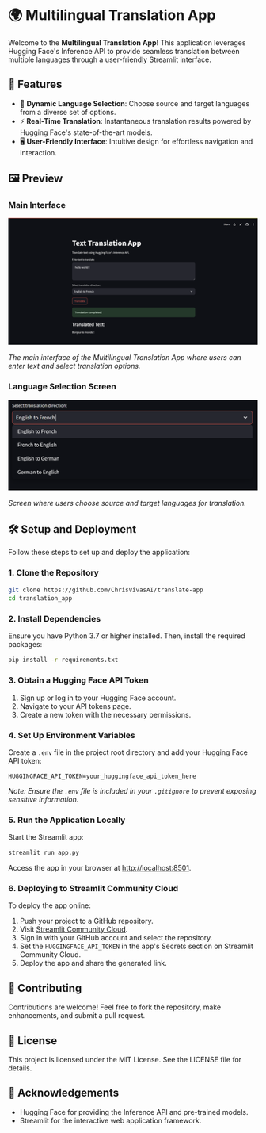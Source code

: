 # 🌍 Multilingual Translation App

Welcome to the **Multilingual Translation App**! This application leverages Hugging Face's Inference API to provide seamless translation between multiple languages through a user-friendly Streamlit interface.

## 🚀 Features

- 🔄 **Dynamic Language Selection**: Choose source and target languages from a diverse set of options.
- ⚡ **Real-Time Translation**: Instantaneous translation results powered by Hugging Face's state-of-the-art models.
- 🖥️ **User-Friendly Interface**: Intuitive design for effortless navigation and interaction.

## 🖼️ Preview

### Main Interface
![Main Interface](images/Main.png)

*The main interface of the Multilingual Translation App where users can enter text and select translation options.*

### Language Selection Screen
![Language Selection Screen](images/language-select.png)

*Screen where users choose source and target languages for translation.*

## 🛠️ Setup and Deployment

Follow these steps to set up and deploy the application:

### 1. Clone the Repository

```bash
git clone https://github.com/ChrisVivasAI/translate-app
cd translation_app
```

### 2. Install Dependencies

Ensure you have Python 3.7 or higher installed. Then, install the required packages:

```bash
pip install -r requirements.txt
```

### 3. Obtain a Hugging Face API Token

1. Sign up or log in to your Hugging Face account.
2. Navigate to your API tokens page.
3. Create a new token with the necessary permissions.

### 4. Set Up Environment Variables

Create a `.env` file in the project root directory and add your Hugging Face API token:

```env
HUGGINGFACE_API_TOKEN=your_huggingface_api_token_here
```

*Note: Ensure the `.env` file is included in your `.gitignore` to prevent exposing sensitive information.*

### 5. Run the Application Locally

Start the Streamlit app:

```bash
streamlit run app.py
```

Access the app in your browser at [http://localhost:8501](http://localhost:8501).

### 6. Deploying to Streamlit Community Cloud

To deploy the app online:

1. Push your project to a GitHub repository.
2. Visit [Streamlit Community Cloud](https://streamlit.io/cloud).
3. Sign in with your GitHub account and select the repository.
4. Set the `HUGGINGFACE_API_TOKEN` in the app's Secrets section on Streamlit Community Cloud.
5. Deploy the app and share the generated link.

## 🤝 Contributing

Contributions are welcome! Feel free to fork the repository, make enhancements, and submit a pull request.

## 📄 License

This project is licensed under the MIT License. See the LICENSE file for details.

## 🙏 Acknowledgements

- Hugging Face for providing the Inference API and pre-trained models.
- Streamlit for the interactive web application framework.
